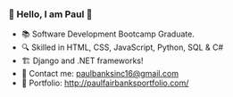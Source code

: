 ### 👋  Hello, I am Paul 👋

- 📚  Software Development Bootcamp Graduate.
- 🔍  Skilled in HTML, CSS, JavaScript, Python, SQL & C#
- 🏗  Django and .NET frameworks!
- 📧  Contact me: paulbanksinc16@gmail.com
- 📍  Portfolio: http://paulfairbanksportfolio.com/

